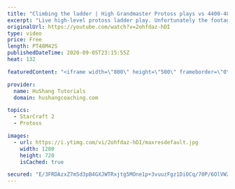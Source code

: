 ```yaml
---
title: "Climbing the ladder | High Grandmaster Protoss plays vs 4400-4800 players"
excerpt: "Live high-level protoss ladder play. Unfortunately the footage came out quite choppy at some points and I was considering just not posting today, but I will post it anyways in case a few of you want to watch still. I'm trying to figure out what the cause of the lag is and hopefully I can get some cleaner"
originalUrl: https://youtube.com/watch?v=2ohfdaz-hDI
type: video
price: Free
length: PT48M42S
publishedDateTime: 2020-09-05T23:15:55Z
heat: 132

featuredContent: "<iframe width=\"800\" height=\"500\" frameborder=\"0\" src=\"https://www.youtube.com/embed/2ohfdaz-hDI\" allow=\"accelerometer; autoplay; encrypted-media; gyroscope; picture-in-picture\" allowfullscreen></iframe>"

provider:
  name: HuShang Tutorials
  domain: hushangcoaching.com

topics:
  - StarCraft 2
  - Protoss

images:
  - url: https://i.ytimg.com/vi/2ohfdaz-hDI/maxresdefault.jpg
    width: 1280
    height: 720
    isCached: true

secured: "E/3FRDAzxZ7m5d3pB4GXJWTRxjtg5MOne1p+3vuuzFgz1DiOCq/70P/6OlVW2ObqFoL6v4ACP3LyBavPjO8dvaZ+3W8+H3bYpIYOSGJlpMFwKPcZ5H216TKQVFJWIGvOhNzrtdJq2oOlFYQLSL2+ocfX1DgfI1A7lpAf0dYyGQ/tZsGRXVJCOsPX+UQy9dUTm82609pK1KWh5Zyxi0/mLDfL/VIuI3yAjWtTP0pnU7QS4SlCwdwr5b5OeIian6EIkkL3oZ7miYVCqzRuf5ZsYMiquoYXFYZ7CAEGNFntr96+g8wntjIFW3OaOymJn9llcLzaKcxZhVlpE86k/jjjryoia+DrlztSCOd6cnIFnYdrHHWNFzA7EIYIVVT5l+O/KsFStuynUejg2iIjeuX+lwhYI2bejgTdXLaBAr4uRG0=;bQrtoJANVoZawsSpITgLKw=="
---
```


